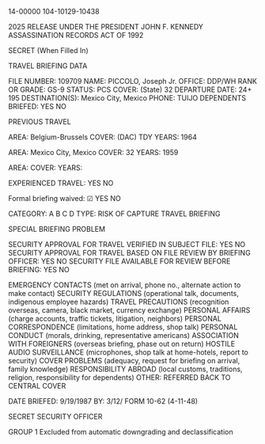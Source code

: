 14-00000
104-10129-10438

2025 RELEASE UNDER THE PRESIDENT JOHN F. KENNEDY ASSASSINATION RECORDS ACT OF 1992

SECRET
(When Filled In)

TRAVEL BRIEFING DATA

FILE NUMBER: 109709
NAME: PICCOLO, Joseph Jr.
OFFICE: DDP/WH
RANK OR GRADE: GS-9
STATUS: PCS
COVER: (State) 32
DEPARTURE DATE: 24+ 195
DESTINATION(S): Mexico City, Mexico
PHONE: TUIJO
DEPENDENTS BRIEFED: YES NO

PREVIOUS TRAVEL

AREA: Belgium-Brussels
COVER: (DAC) TDY
YEARS: 1964

AREA: Mexico City, Mexico
COVER: 32
YEARS: 1959

AREA:
COVER:
YEARS:

EXPERIENCED TRAVEL: YES NO

Formal briefing waived: ☑ YES NO

CATEGORY: A B C D
TYPE: RISK OF CAPTURE TRAVEL BRIEFING

SPECIAL BRIEFING PROBLEM

SECURITY APPROVAL FOR TRAVEL VERIFIED IN SUBJECT FILE: YES NO
SECURITY APPROVAL FOR TRAVEL BASED ON FILE REVIEW BY BRIEFING OFFICER: YES NO
SECURITY FILE AVAILABLE FOR REVIEW BEFORE BRIEFING: YES NO

EMERGENCY CONTACTS (met on arrival, phone no., alternate action to make contact)
SECURITY REGULATIONS (operational talk, documents, indigenous employee hazards)
TRAVEL PRECAUTIONS (recognition overseas, camera, black market, currency exchange)
PERSONAL AFFAIRS (charge accounts, traffic tickets, litigation, neighbors)
PERSONAL CORRESPONDENCE (limitations, home address, shop talk)
PERSONAL CONDUCT (morals, drinking, representative americans)
ASSOCIATION WITH FOREIGNERS (overseas briefing, phase out on return)
HOSTILE AUDIO SURVEILLANCE (microphones, shop talk at home-hotels, report to security)
COVER PROBLEMS (adequacy, request for briefing on arrival, family knowledge)
RESPONSIBILITY ABROAD (local customs, traditions, religion, responsibility for dependents)
OTHER: REFERRED BACK TO CENTRAL COVER

DATE BRIEFED: 9/19/1987
BY: 3/12/
FORM 10-62 (4-11-48)

SECRET
SECURITY OFFICER

GROUP 1
Excluded from automatic downgrading and declassification
